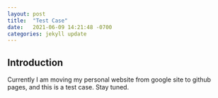 ```yaml
---
layout: post
title:  "Test Case"
date:   2021-06-09 14:21:48 -0700
categories: jekyll update
---
```


## Introduction

Currently I am moving my personal website from google site to github pages, and this is a test case. Stay tuned.
